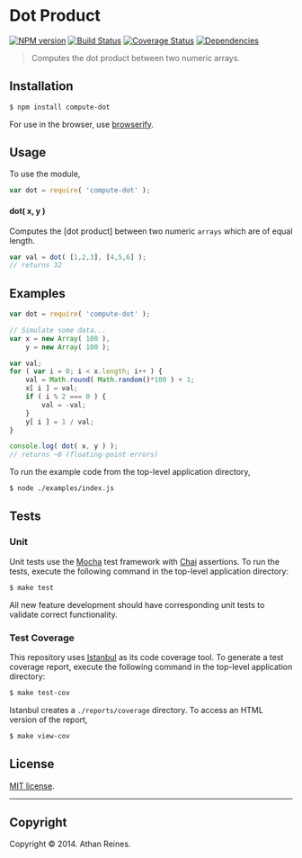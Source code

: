 Dot Product
===
[![NPM version][npm-image]][npm-url] [![Build Status][travis-image]][travis-url] [![Coverage Status][coveralls-image]][coveralls-url] [![Dependencies][dependencies-image]][dependencies-url]

> Computes the dot product between two numeric arrays.


## Installation

``` bash
$ npm install compute-dot
```

For use in the browser, use [browserify](https://github.com/substack/node-browserify).


## Usage

To use the module,

``` javascript
var dot = require( 'compute-dot' );
```

#### dot( x, y )

Computes the [dot product] between two numeric `arrays` which are of equal length.

``` javascript
var val = dot( [1,2,3], [4,5,6] );
// returns 32
```



## Examples

``` javascript
var dot = require( 'compute-dot' );

// Simulate some data...
var x = new Array( 100 ),
	y = new Array( 100 );

var val;
for ( var i = 0; i < x.length; i++ ) {
	val = Math.round( Math.random()*100 ) + 1;
	x[ i ] = val;
	if ( i % 2 === 0 ) {
		val = -val;
	}
	y[ i ] = 1 / val;
}

console.log( dot( x, y ) );
// returns ~0 (floating-point errors)
```

To run the example code from the top-level application directory,

``` bash
$ node ./examples/index.js
```


## Tests

### Unit

Unit tests use the [Mocha](http://visionmedia.github.io/mocha) test framework with [Chai](http://chaijs.com) assertions. To run the tests, execute the following command in the top-level application directory:

``` bash
$ make test
```

All new feature development should have corresponding unit tests to validate correct functionality.


### Test Coverage

This repository uses [Istanbul](https://github.com/gotwarlost/istanbul) as its code coverage tool. To generate a test coverage report, execute the following command in the top-level application directory:

``` bash
$ make test-cov
```

Istanbul creates a `./reports/coverage` directory. To access an HTML version of the report,

``` bash
$ make view-cov
```


## License

[MIT license](http://opensource.org/licenses/MIT). 


---
## Copyright

Copyright &copy; 2014. Athan Reines.


[npm-image]: http://img.shields.io/npm/v/compute-dot.svg
[npm-url]: https://npmjs.org/package/compute-dot

[travis-image]: http://img.shields.io/travis/compute-io/dot/master.svg
[travis-url]: https://travis-ci.org/compute-io/dot

[coveralls-image]: https://img.shields.io/coveralls/compute-io/dot/master.svg
[coveralls-url]: https://coveralls.io/r/compute-io/dot?branch=master

[dependencies-image]: http://img.shields.io/david/compute-io/dot.svg
[dependencies-url]: https://david-dm.org/compute-io/dot

[dev-dependencies-image]: http://img.shields.io/david/dev/compute-io/dot.svg
[dev-dependencies-url]: https://david-dm.org/dev/compute-io/dot

[github-issues-image]: http://img.shields.io/github/issues/compute-io/dot.svg
[github-issues-url]: https://github.com/compute-io/dot/issues
